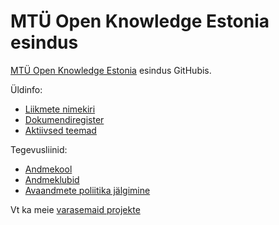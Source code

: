# MTÜ Open Knowledge Estonia esindus

[MTÜ Open Knowledge Estonia](https://okee.ee) esindus GitHubis. 

Üldinfo:
* [Liikmete nimekiri](members.md)
* [Dokumendiregister](https://github.com/okestonia/esindus/tree/master/dokumendid)
* [Aktiivsed teemad](https://github.com/okestonia/esindus/issues)

Tegevusliinid:
* [Andmekool](https://okee.ee/andmekool/)
* [Andmeklubid](https://okee.ee/andmeklubi/)
* [Avaandmete poliitika jälgimine](https://okee.ee/andmepoliitika/)

Vt ka meie [varasemaid projekte](https://okee.ee/projektid/)
